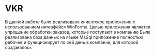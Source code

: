 # VKR
В данной работе было реализовано клиентское приложение с использованием интерфейся WinForms.
Целью приложения является упрощение обработки заказов, которые поступают в компанию
Была реализована база данных на языке MsSql
приложение полностью рабочее и функционирует по сей день в компании, для которой создавалось
